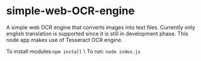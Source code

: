# simple-web-OCR-engine
A simple web OCR engine that converts images into text files. Currently only english translation is supported since it is still in development phase. This node app makes use of Tesseract OCR engine.

To install modules:` npm install ` \\
To run: ` node index.js `
